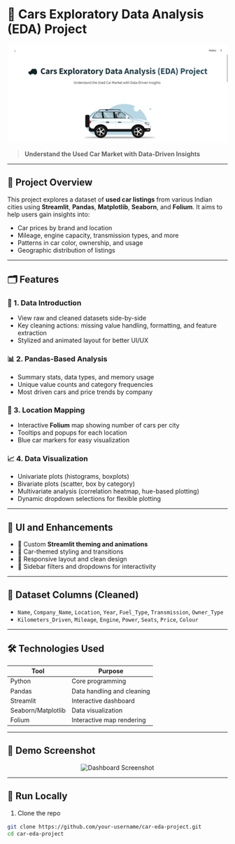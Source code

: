 # 🚗 Cars Exploratory Data Analysis (EDA) Project

<p align="center">
  <img src="front_page.png" alt="Project Front Page" width="700">
</p>

> **Understand the Used Car Market with Data-Driven Insights**

---

## 📌 Project Overview

This project explores a dataset of **used car listings** from various Indian cities using **Streamlit**, **Pandas**, **Matplotlib**, **Seaborn**, and **Folium**. It aims to help users gain insights into:
- Car prices by brand and location
- Mileage, engine capacity, transmission types, and more
- Patterns in car color, ownership, and usage
- Geographic distribution of listings

---

## 🗂️ Features

### 📄 1. Data Introduction
- View raw and cleaned datasets side-by-side
- Key cleaning actions: missing value handling, formatting, and feature extraction
- Stylized and animated layout for better UI/UX

### 📊 2. Pandas-Based Analysis
- Summary stats, data types, and memory usage
- Unique value counts and category frequencies
- Most driven cars and price trends by company

### 📍 3. Location Mapping
- Interactive **Folium** map showing number of cars per city
- Tooltips and popups for each location
- Blue car markers for easy visualization

### 📈 4. Data Visualization
- Univariate plots (histograms, boxplots)
- Bivariate plots (scatter, box by category)
- Multivariate analysis (correlation heatmap, hue-based plotting)
- Dynamic dropdown selections for flexible plotting

---

## 🎨 UI and Enhancements

- 📌 Custom **Streamlit theming and animations**
- 🎨 Car-themed styling and transitions
- 🚀 Responsive layout and clean design
- 🧭 Sidebar filters and dropdowns for interactivity

---

## 📂 Dataset Columns (Cleaned)

- `Name`, `Company_Name`, `Location`, `Year`, `Fuel_Type`, `Transmission`, `Owner_Type`
- `Kilometers_Driven`, `Mileage`, `Engine`, `Power`, `Seats`, `Price`, `Colour`

---

## 🛠️ Technologies Used

| Tool          | Purpose                          |
|---------------|----------------------------------|
| Python        | Core programming                 |
| Pandas        | Data handling and cleaning       |
| Streamlit     | Interactive dashboard            |
| Seaborn/Matplotlib | Data visualization         |
| Folium        | Interactive map rendering        |

---

## 📸 Demo Screenshot

<p align="center">
  <img src="4fdebb9c-9562-4198-9626-70c7a793b948.png" alt="Dashboard Screenshot" width="700">
</p>

---

## 🚀 Run Locally

1. Clone the repo  
```bash
git clone https://github.com/your-username/car-eda-project.git
cd car-eda-project
